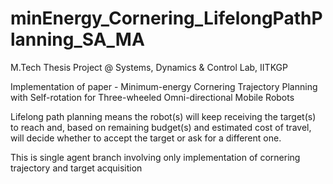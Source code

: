 # minEnergy_Cornering_LifelongPathPlanning_SA_MA
M.Tech Thesis Project @ Systems, Dynamics &amp; Control Lab, IITKGP

Implementation of paper - Minimum-energy Cornering Trajectory Planning with Self-rotation for Three-wheeled Omni-directional Mobile Robots

Lifelong path planning means the robot(s) will keep receiving the target(s) to reach and, based on remaining budget(s) and estimated cost of travel, will decide whether to accept the target or ask for a different one.

This is single agent branch involving only implementation of cornering trajectory and target acquisition
